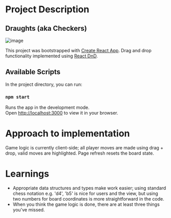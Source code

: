 # Project Description

## Draughts (aka Checkers)

![image](https://user-images.githubusercontent.com/91954372/170517614-540c1b85-0807-4a2a-985f-ac4155340004.png)

This project was bootstrapped with [Create React App](https://github.com/facebook/create-react-app).
Drag and drop functionality implemented using [React DnD](https://github.com/react-dnd/react-dnd/).

## Available Scripts

In the project directory, you can run:

### `npm start`

Runs the app in the development mode.\
Open [http://localhost:3000](http://localhost:3000) to view it in your browser.

# Approach to implementation

Game logic is currently client-side; all player moves are made using drag + drop, valid moves are highlighted. Page refresh resets the board state.

# Learnings

- Appropriate data structures and types make work easier; using standard chess notation e.g. 'd4', 'b5' is nice for users and the view, but using two numbers for board coordinates is more straightforward in the code.
- When you think the game logic is done, there are at least three things you've missed.
